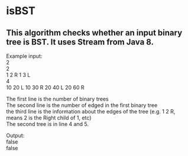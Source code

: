 # isBST
## This algorithm checks whether an input binary tree is BST. It uses Stream from Java 8.  

Example input:  
2  
2  
1 2 R 1 3 L  
4  
10 20 L 10 30 R 20 40 L 20 60 R  
  
The first line is the number of binary trees  
The second line is the number of edged in the first binary tree  
the third line is the information about the edges of the tree (e.g. 1 2 R, means 2 is the Right child of 1, etc)  
The second tree is in line 4 and 5.  
  
Output:  
false  
false  
